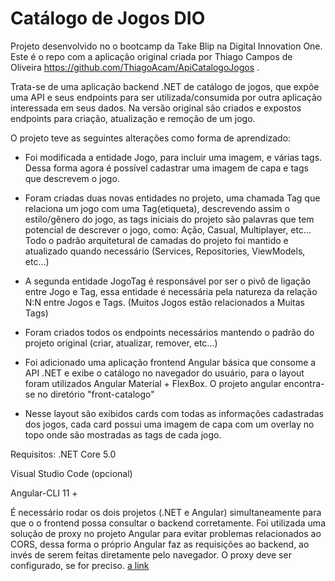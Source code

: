 # Catálogo de Jogos DIO

Projeto desenvolvido no o bootcamp da Take Blip na Digital Innovation One. Este é o repo com a aplicação original criada por Thiago Campos de Oliveira https://github.com/ThiagoAcam/ApiCatalogoJogos .

Trata-se de uma aplicação backend .NET de catálogo de jogos, que expõe uma API e seus endpoints para ser utilizada/consumida por outra aplicação interessada em seus dados. 
Na versão original são criados e expostos endpoints para criação, atualização e remoção de um jogo.

O projeto teve as seguintes alterações como forma de aprendizado:

  * Foi modificada a entidade Jogo, para incluir uma imagem, e várias tags. Dessa forma agora é possível cadastrar uma imagem de capa e tags que descrevem o jogo.

  * Foram criadas duas novas entidades no projeto, uma chamada Tag que relaciona um jogo com uma Tag(etiqueta), descrevendo assim o estilo/gênero do jogo, as tags 
    iniciais do   projeto são palavras que tem potencial de descrever o jogo, como: Ação, Casual, Multiplayer, etc... Todo o padrão arquitetural de camadas do projeto foi
    mantido e atualizado quando necessário (Services, Repositories, ViewModels, etc...)

  * A segunda entidade JogoTag é responsável por ser o pivô de ligação entre Jogo e Tag, essa entidade é necessária pela natureza da relação N:N entre Jogos e Tags.
   (Muitos Jogos estão relacionados a Muitas Tags)
   
  * Foram criados todos os endpoints necessários mantendo o padrão do projeto original (criar, atualizar, remover, etc...)

  * Foi adicionado uma aplicação frontend Angular básica que consome a API .NET e exibe o catálogo no navegador do usuário, 
  para o layout foram utilizados Angular Material + FlexBox. O projeto angular encontra-se no diretório "front-catalogo"
  
  * Nesse layout são exibidos cards com todas as informações cadastradas dos jogos, cada card possui uma imagem de capa com um overlay no topo onde são mostradas as tags de 
  cada jogo.

Requisitos:
.NET Core 5.0

Visual Studio Code (opcional)

Angular-CLI 11 +

É necessário rodar os dois projetos (.NET e Angular) simultaneamente para que o o frontend possa consultar o backend corretamente. Foi utilizada uma solução de proxy no projeto Angular para evitar problemas relacionados ao CORS, dessa forma o próprio Angular faz as requisições ao backend, ao invés de serem feitas diretamente pelo navegador. O proxy deve ser configurado, se for preciso. [a link](https://github.com/vbazuke/Catalogo-Jogos-DIO/blob/main/front-catalogo/proxy.conf.json)
